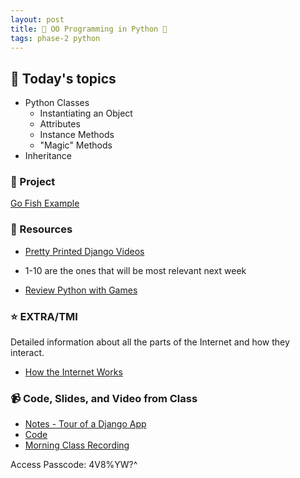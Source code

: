 ```yaml
---
layout: post
title: 🐍 OO Programming in Python 🐍
tags: phase-2 python
---
```


## 📅 Today's topics

- Python Classes
    - Instantiating an Object
    - Attributes
    - Instance Methods
    - "Magic" Methods
- Inheritance

### 🎯  Project

[Go Fish Example](https://github.com/momentum-team-7/examples/blob/main/python_games/cards.py)


### 🔖 Resources

* [Pretty Printed Django Videos](https://www.youtube.com/playlist?list=PLXmMXHVSvS-DQfOsQdXkzEZyD0Vei7PKf)
- 1-10 are the ones that will be most relevant next week
* [Review Python with Games](https://learn.arcade.academy/)

### ⭐️ EXTRA/TMI
Detailed information about all the parts of the Internet and how they interact.
* [How the Internet Works](https://web.stanford.edu/class/msande91si/www-spr04/readings/week1/InternetWhitepaper.htm)

### 📹 Code, Slides, and Video from Class

* [Notes - Tour of a Django App](https://github.com/momentum-team-7/notes/blob/main/django-getting-started.md)
* [Code](https://github.com/momentum-team-7/examples/tree/main/django-is-panther)
* [Morning Class Recording](https://us02web.zoom.us/rec/share/IF38zR_3zDC58oyKVjQr-sWFHmWmCHjKiZkM0uDHjBfsSxmCchEgxTWdHb7fiAE9.3__MhLpsQGuOvNg9)

Access Passcode: 4V8%YW?^

